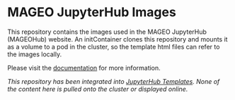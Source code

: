 # MAGEO JupyterHub Images
This repository contains the images used in the MAGEO JupyterHub (MAGEOHub) website.
An initContainer clones this repository and mounts it as a volume to a pod
in the cluster, so the template html files can refer to the images locally.

Please visit the [documentation](https://gitlab.ocf.co.uk/pml/mageo/-/wikis/home#MAGEOHub-information)
for more information.

*This repository has been integrated into [JupyterHub Templates](https://gitlab.ocf.co.uk/pml/mageohub-templates).
 None of the content here is pulled onto the cluster or displayed online.*
